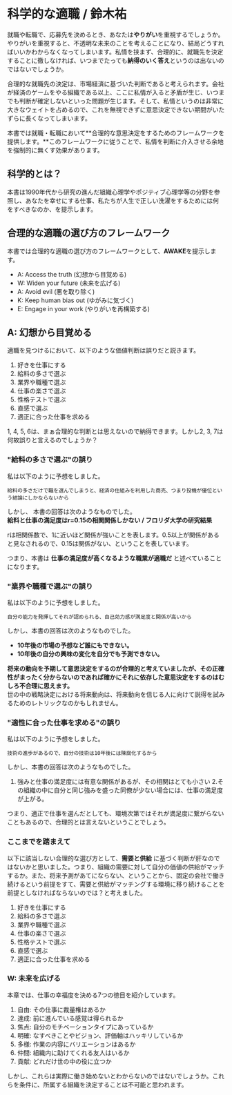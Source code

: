 # 科学的な適職 / 鈴木祐
就職や転職で、応募先を決めるとき、あなたは**やりがい**を重視するでしょうか。やりがいを重視すると、不透明な未来のことを考えることになり、結局どうすればいいかわからなくなってしまいます。私情を挟まず、合理的に、就職先を決定することに徹しなければ、いつまでたっても**納得のいく答え**というのは出ないのではないでしょうか。

合理的な就職先の決定は、市場経済に基づいた判断であると考えられます。会社が経済のゲームをやる組織である以上、ここに私情が入ると矛盾が生じ、いつまでも判断が確定しないといった問題が生じます。そして、私情というのは非常に大きなウェイトを占めるので、これを無視できずに意思決定できない期間がいたずらに長くなってしまいます。

本書では就職・転職において**合理的な意思決定をするためのフレームワークを提供します。**このフレームワークに従うことで、私情を判断に介入させる余地を強制的に無くす効果があります。

## 科学的とは？
本書は1990年代から研究の進んだ組織心理学やポジティブ心理学等の分野を参照し、あなたを幸せにする仕事、私たちが人生で正しい洗濯をするためには何をすべきなのか、を提示します。

## 合理的な適職の選び方のフレームワーク
本書では合理的な適職の選び方のフレームワークとして、**AWAKE**を提示します。
- A: Access the truth (幻想から目覚める)
- W: Widen your future (未来を広げる)
- A: Avoid evil (悪を取り除く)
- K: Keep human bias out (ゆがみに気づく)
- E: Engage in your work (やりがいを再構築する)

## A: 幻想から目覚める
適職を見つけるにおいて、以下のような価値判断は誤りだと説きます。
1. 好きを仕事にする
2. 給料の多さで選ぶ
3. 業界や職種で選ぶ
4. 仕事の楽さで選ぶ
5. 性格テストで選ぶ
6. 直感で選ぶ
7. 適正に合った仕事を求める

1, 4, 5, 6は、まぁ合理的な判断とは思えないので納得できます。しかし2, 3, 7は何故誤りと言えるのでしょうか？

### "給料の多さで選ぶ"の誤り
私は以下のように予想をしました。  
```
給料の多さだけで職を選んでしまうと、経済の仕組みを利用した商売、つまり投機が優位という結論にしかならないから
```

しかし、 本書の回答は次のようなものでした。  
**給料と仕事の満足度はr=0.15の相関関係しかない / フロリダ大学の研究結果**

rは相関係数で、1に近いほど関係が強いことを表します。0.5以上が関係があると見なされるので、0.15は関係がない、ということを表しています。  

つまり、本書は **仕事の満足度が高くなるような職業が適職だ** と述べていることになります。


### "業界や職種で選ぶ"の誤り
私は以下のように予想をしました。  
```
自分の能力を発揮してそれが認められる、自己効力感が満足度と関係が高いから
```

しかし、本書の回答は次のようなものでした。  
- **10年後の市場の予想など誰にもできない。**
- **10年後の自分の興味の変化を自分でも予測できない。**

**将来の動向を予期して意思決定をするのが合理的と考えていましたが、その正確性がまったく分からないのであれば確かにそれに依存した意思決定をするのはむしろ不合理に思えます。**  
世の中の戦略決定における将来動向は、将来動向を信じる人に向けて説得を試みるためのレトリックなのかもしれません。

### "適性に合った仕事を求める"の誤り
私は以下のように予想をしました。
```
技術の進歩があるので、自分の技術は10年後には陳腐化するから
```

しかし、本書の回答は次のようなものでした。  
1. 強みと仕事の満足度には有意な関係があるが、その相関はとても小さい
2.その組織の中に自分と同じ強みを盛った同僚が少ない場合には、仕事の満足度が上がる。

つまり、適正で仕事を選んだとしても、環境次第ではそれが満足度に繋がらないこともあるので、合理的とは言えないということでしょう。

### ここまでを踏まえて
以下に該当しない合理的な選び方として、**需要と供給** に基づく判断が肝なのではないかと思いました。つまり、組織の需要に対して自分の価値の供給がマッチするか。また、将来予測があてにならない、ということから、固定の会社で働き続けるという前提をすて、需要と供給がマッチングする環境に移り続けることを前提としなければならないのでは？と考えました。

1. 好きを仕事にする
2. 給料の多さで選ぶ
3. 業界や職種で選ぶ
4. 仕事の楽さで選ぶ
5. 性格テストで選ぶ
6. 直感で選ぶ
7. 適正に合った仕事を求める

### W: 未来を広げる
本章では、仕事の幸福度を決める7つの徳目を紹介しています。  
1. 自由: その仕事に裁量権はあるか
2. 達成: 前に進んでいる感覚は得られるか
3. 焦点: 自分のモチベーションタイプにあっているか
4. 明確: なすべきことやビジョン、評価軸はハッキリしているか
5. 多様: 作業の内容にバリエーションはあるか
6. 仲間: 組織内に助けてくれる友人はいるか
7. 貢献: どれだけ世の中の役に立つか

しかし、これらは実際に働き始めないとわからないのではないでしょうか。これらを条件に、所属する組織を決定することは不可能と思われます。 
